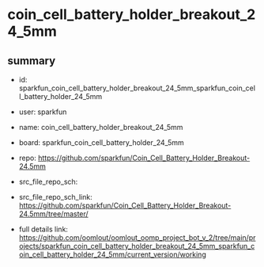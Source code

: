 # coin_cell_battery_holder_breakout_24_5mm
 
## summary 
* id: sparkfun_coin_cell_battery_holder_breakout_24_5mm_sparkfun_coin_cell_battery_holder_24_5mm
* user: sparkfun
* name: coin_cell_battery_holder_breakout_24_5mm
* board: sparkfun_coin_cell_battery_holder_24_5mm
* repo: https://github.com/sparkfun/Coin_Cell_Battery_Holder_Breakout-24.5mm



* src_file_repo_sch: 
* src_file_repo_sch_link: https://github.com/sparkfun/Coin_Cell_Battery_Holder_Breakout-24.5mm/tree/master/
* full details link: https://github.com/oomlout/oomlout_oomp_project_bot_v_2/tree/main/projects/sparkfun_coin_cell_battery_holder_breakout_24_5mm_sparkfun_coin_cell_battery_holder_24_5mm/current_version/working  







